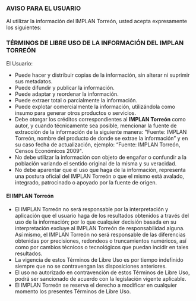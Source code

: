 
### AVISO PARA EL USUARIO

Al utilizar la información del IMPLAN Torreón, usted acepta expresamente los siguientes:

### TÉRMINOS DE LIBRE USO DE LA INFORMACIÓN DEL IMPLAN TORREÓN

El Usuario:

* Puede hacer y distribuir copias de la información, sin alterar ni suprimir sus metadatos.
* Puede difundir y publicar la información.
* Puede adaptar y reordenar la información.
* Puede extraer total o parcialmente la información.
* Puede explotar comercialmente la información, utilizándola como insumo para generar otros productos o servicios.
* Debe otorgar los créditos correspondientes al **IMPLAN Torreón** como autor, y cuando técnicamente sea posible, mencionar la fuente de extracción de la información de la siguiente manera: "Fuente: IMPLAN Torreón, nombre del producto de donde se extrae la información” y en su caso fecha de actualización, ejemplo: “Fuente: IMPLAN Torreón, Censos Económicos 2009".
* No debe utilizar la información con objeto de engañar o confundir a la población variando el sentido original de la misma y su veracidad.
* No debe aparentar que el uso que haga de la información, representa una postura oficial del IMPLAN Torreón o que el mismo está avalado, integrado, patrocinado o apoyado por la fuente de origen.

#### El IMPLAN Torreón

* El IMPLAN Torreón no será responsable por la interpretación y aplicación que el usuario haga de los resultados obtenidos a través del uso de la información; por lo que cualquier decisión basada en su interpretación excluye al IMPLAN Torreón de responsabilidad alguna. Así mismo, el IMPLAN Torreón no será responsable de las diferencias obtenidas por precisiones, redondeos o truncamientos numéricos, así como por cambios técnicos o tecnológicos que puedan incidir en tales resultados.
* La vigencia de estos Términos de Libre Uso es por tiempo indefinido siempre que no se contravengan las disposiciones anteriores.
* El uso no autorizado en contravención de estos Términos de Libre Uso, podrá ser sancionado de acuerdo con la legislación vigente aplicable.
* El IMPLAN Torreón se reserva el derecho a modificar en cualquier momento los presentes Términos de Libre Uso.
